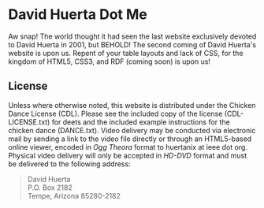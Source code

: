 David Huerta Dot Me
===================

Aw snap! The world thought it had seen the last website exclusively devoted to David Huerta in 2001, but BEHOLD!  The second coming of David Huerta's website is upon us.  Repent of your table layouts and lack of CSS, for the kingdom of HTML5, CSS3, and RDF (coming soon) is upon us!

License
-------

Unless where otherwise noted, this website is distributed under the Chicken Dance License (CDL).  Please see the included copy  of the license (CDL-LICENSE.txt) for deets and the included example instructions for the chicken dance (DANCE.txt).  Video delivery may be conducted via electronic mail by sending a link to the video file directly or through an HTML5-based online viewer, encoded in *Ogg Theora* format to huertanix at ieee dot org.  Physical video delivery will only be accepted in *HD-DVD* format and must be delivered to the following address:

> David Huerta  
> P.O. Box 2182  
> Tempe, Arizona 85280-2182  
